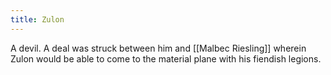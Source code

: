 ```yaml
---
title: Zulon
---
```

A devil. A deal was struck between him and [[Malbec Riesling]] wherein Zulon would be able to come to the material plane with his fiendish legions. 